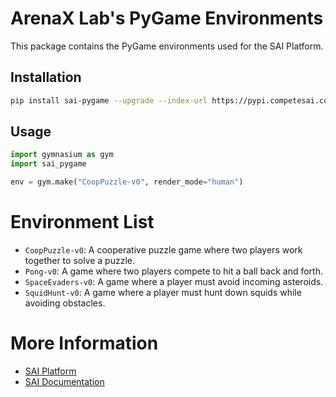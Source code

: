 # ArenaX Lab's PyGame Environments

This package contains the PyGame environments used for the SAI Platform.

## Installation

```bash
pip install sai-pygame --upgrade --index-url https://pypi.competesai.com
```

## Usage

```python
import gymnasium as gym
import sai_pygame

env = gym.make("CoopPuzzle-v0", render_mode="human")
```


# Environment List

- `CoopPuzzle-v0`: A cooperative puzzle game where two players work together to solve a puzzle.
- `Pong-v0`: A game where two players compete to hit a ball back and forth.
- `SpaceEvaders-v0`: A game where a player must avoid incoming asteroids.
- `SquidHunt-v0`: A game where a player must hunt down squids while avoiding obstacles.


# More Information

- [SAI Platform](https://competesai.com)
- [SAI Documentation](https://docs.competesai.com)
